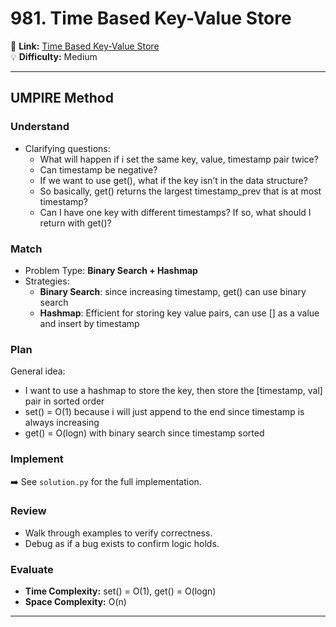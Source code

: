 # 981. Time Based Key-Value Store

🔗 **Link:** [Time Based Key-Value Store](https://leetcode.com/problems/time-based-key-value-store/description/)  
💡 **Difficulty:** Medium

---


## UMPIRE Method

### Understand
- Clarifying questions:
  - What will happen if i set the same key, value, timestamp pair twice?
  - Can timestamp be negative?
  - If we want to use get(), what if the key isn’t in the data structure?
  - So basically, get() returns the largest timestamp_prev that is at most timestamp?
  - Can I have one key with different timestamps? If so, what should I return with get()?

### Match
- Problem Type: **Binary Search + Hashmap**  
- Strategies:
  - **Binary Search**: since increasing timestamp, get() can use binary search
  - **Hashmap**: Efficient for storing key value pairs, can use [] as a value and insert by timestamp

### Plan
General idea:  
- I want to use a hashmap to store the key, then store the [timestamp, val] pair in sorted order
- set() = O(1) because i will just append to the end since timestamp is always increasing
- get() = O(logn) with binary search since timestamp sorted

### Implement
➡️ See `solution.py` for the full implementation.  

### Review
- Walk through examples to verify correctness.  
- Debug as if a bug exists to confirm logic holds.  

### Evaluate
- **Time Complexity:** set() = O(1), get() = O(logn)
- **Space Complexity:** O(n)  

---


